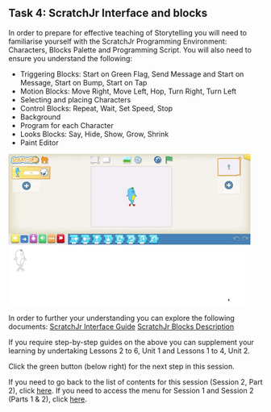 ## Task 4: ScratchJr Interface and blocks
In order to prepare for effective teaching of Storytelling you will need to familiarise yourself with the ScratchJr Programming Environment: Characters, Blocks Palette and Programming Script. You will also need to ensure you understand the following:
+ Triggering Blocks: Start on Green Flag, Send Message and Start on Message, Start on Bump, Start on Tap
+ Motion Blocks: Move Right, Move Left, Hop, Turn Right, Turn Left
+ Selecting and placing Characters
+ Control Blocks: Repeat, Wait, Set Speed, Stop
+ Background
+ Program for each Character
+ Looks Blocks: Say, Hide, Show, Grow, Shrink
+ Paint Editor

![Modelling ScratchJr interface](images/ks1storytelling-ScratchJrInterface.gif)

In order to further your understanding you can explore the following documents: 
[ScratchJr Interface Guide](https://www.scratchjr.org/pdfs/scratchjr-interface-guide.pdf) 
[ScratchJr Blocks Description](https://www.scratchjr.org/pdfs/block-descriptions.pdf)

If you require step-by-step guides on the above you can supplement your learning by undertaking Lessons 2 to 6, Unit 1 and Lessons 1 to 4, Unit 2.

Click the green button (below right) for the next step in this session.

If you need to go back to the list of contents for this session (Session 2, Part 2), click [here](https://projects.raspberrypi.org/en/projects/KS1StorytellingTraining_Session2_Part2_GBICi1b).
If you need to access the menu for Session 1 and Session 2 (Parts 1 & 2), click [here](https://projects.raspberrypi.org/en/pathways/ks1-storytellingtraining-gbici1b).

